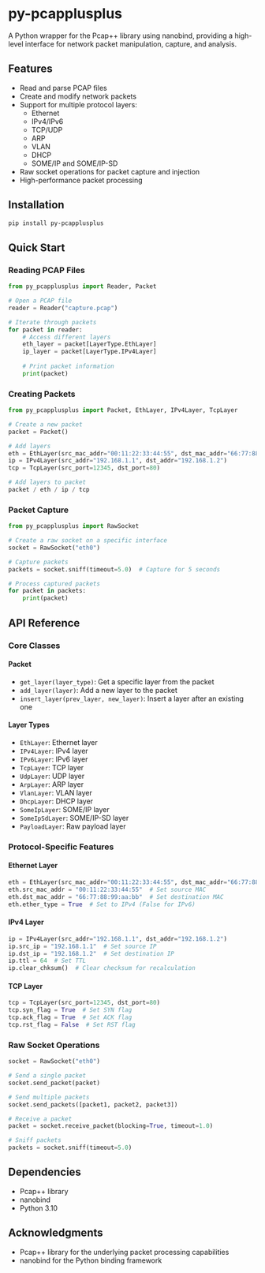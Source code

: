 # py-pcapplusplus

A Python wrapper for the Pcap++ library using nanobind, providing a high-level interface for network packet manipulation, capture, and analysis.

## Features

- Read and parse PCAP files
- Create and modify network packets
- Support for multiple protocol layers:
  - Ethernet
  - IPv4/IPv6
  - TCP/UDP
  - ARP
  - VLAN
  - DHCP
  - SOME/IP and SOME/IP-SD
- Raw socket operations for packet capture and injection
- High-performance packet processing

## Installation

```bash
pip install py-pcapplusplus
```

## Quick Start

### Reading PCAP Files

```python
from py_pcapplusplus import Reader, Packet

# Open a PCAP file
reader = Reader("capture.pcap")

# Iterate through packets
for packet in reader:
    # Access different layers
    eth_layer = packet[LayerType.EthLayer]
    ip_layer = packet[LayerType.IPv4Layer]
    
    # Print packet information
    print(packet)
```

### Creating Packets

```python
from py_pcapplusplus import Packet, EthLayer, IPv4Layer, TcpLayer

# Create a new packet
packet = Packet()

# Add layers
eth = EthLayer(src_mac_addr="00:11:22:33:44:55", dst_mac_addr="66:77:88:99:aa:bb")
ip = IPv4Layer(src_addr="192.168.1.1", dst_addr="192.168.1.2")
tcp = TcpLayer(src_port=12345, dst_port=80)

# Add layers to packet
packet / eth / ip / tcp
```

### Packet Capture

```python
from py_pcapplusplus import RawSocket

# Create a raw socket on a specific interface
socket = RawSocket("eth0")

# Capture packets
packets = socket.sniff(timeout=5.0)  # Capture for 5 seconds

# Process captured packets
for packet in packets:
    print(packet)
```

## API Reference

### Core Classes

#### Packet
- `get_layer(layer_type)`: Get a specific layer from the packet
- `add_layer(layer)`: Add a new layer to the packet
- `insert_layer(prev_layer, new_layer)`: Insert a layer after an existing one

#### Layer Types
- `EthLayer`: Ethernet layer
- `IPv4Layer`: IPv4 layer
- `IPv6Layer`: IPv6 layer
- `TcpLayer`: TCP layer
- `UdpLayer`: UDP layer
- `ArpLayer`: ARP layer
- `VlanLayer`: VLAN layer
- `DhcpLayer`: DHCP layer
- `SomeIpLayer`: SOME/IP layer
- `SomeIpSdLayer`: SOME/IP-SD layer
- `PayloadLayer`: Raw payload layer

### Protocol-Specific Features

#### Ethernet Layer
```python
eth = EthLayer(src_mac_addr="00:11:22:33:44:55", dst_mac_addr="66:77:88:99:aa:bb")
eth.src_mac_addr = "00:11:22:33:44:55"  # Set source MAC
eth.dst_mac_addr = "66:77:88:99:aa:bb"  # Set destination MAC
eth.ether_type = True  # Set to IPv4 (False for IPv6)
```

#### IPv4 Layer
```python
ip = IPv4Layer(src_addr="192.168.1.1", dst_addr="192.168.1.2")
ip.src_ip = "192.168.1.1"  # Set source IP
ip.dst_ip = "192.168.1.2"  # Set destination IP
ip.ttl = 64  # Set TTL
ip.clear_chksum()  # Clear checksum for recalculation
```

#### TCP Layer
```python
tcp = TcpLayer(src_port=12345, dst_port=80)
tcp.syn_flag = True  # Set SYN flag
tcp.ack_flag = True  # Set ACK flag
tcp.rst_flag = False  # Set RST flag
```

### Raw Socket Operations

```python
socket = RawSocket("eth0")

# Send a single packet
socket.send_packet(packet)

# Send multiple packets
socket.send_packets([packet1, packet2, packet3])

# Receive a packet
packet = socket.receive_packet(blocking=True, timeout=1.0)

# Sniff packets
packets = socket.sniff(timeout=5.0)
```

## Dependencies

- Pcap++ library
- nanobind
- Python 3.10

## Acknowledgments

- Pcap++ library for the underlying packet processing capabilities
- nanobind for the Python binding framework